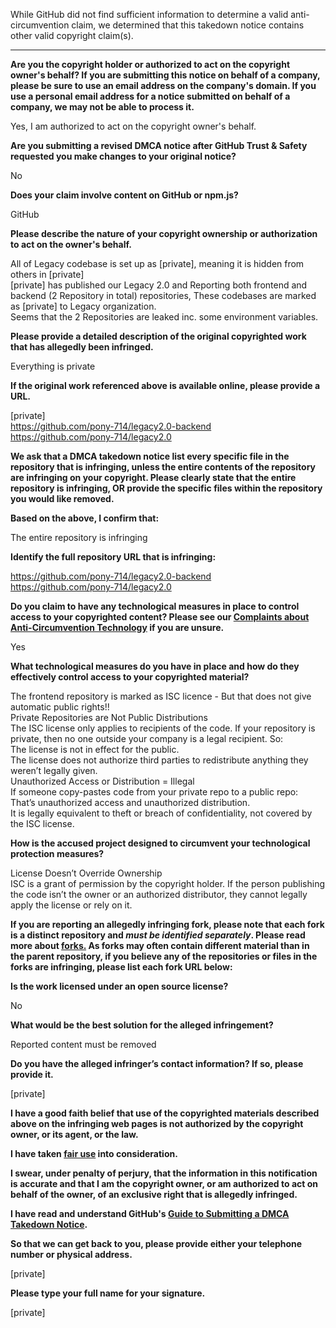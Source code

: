 While GitHub did not find sufficient information to determine a valid anti-circumvention claim, we determined that this takedown notice contains other valid copyright claim(s).

---

**Are you the copyright holder or authorized to act on the copyright owner's behalf? If you are submitting this notice on behalf of a company, please be sure to use an email address on the company's domain. If you use a personal email address for a notice submitted on behalf of a company, we may not be able to process it.**

Yes, I am authorized to act on the copyright owner's behalf.

**Are you submitting a revised DMCA notice after GitHub Trust & Safety requested you make changes to your original notice?**

No

**Does your claim involve content on GitHub or npm.js?**

GitHub

**Please describe the nature of your copyright ownership or authorization to act on the owner's behalf.**

All of Legacy codebase is set up as [private], meaning it is hidden from others in [private]  
[private] has published our Legacy 2.0 and Reporting both frontend and backend (2 Repository in total) repositories, These codebases are marked as [private] to Legacy organization.  
Seems that the 2 Repositories are leaked inc. some environment variables.

**Please provide a detailed description of the original copyrighted work that has allegedly been infringed.**

Everything is private

**If the original work referenced above is available online, please provide a URL.**

[private]  
https://github.com/pony-714/legacy2.0-backend  
https://github.com/pony-714/legacy2.0

**We ask that a DMCA takedown notice list every specific file in the repository that is infringing, unless the entire contents of the repository are infringing on your copyright. Please clearly state that the entire repository is infringing, OR provide the specific files within the repository you would like removed.**

**Based on the above, I confirm that:**

The entire repository is infringing

**Identify the full repository URL that is infringing:**

https://github.com/pony-714/legacy2.0-backend  
https://github.com/pony-714/legacy2.0

**Do you claim to have any technological measures in place to control access to your copyrighted content? Please see our <a href="https://docs.github.com/articles/guide-to-submitting-a-dmca-takedown-notice#complaints-about-anti-circumvention-technology">Complaints about Anti-Circumvention Technology</a> if you are unsure.**

Yes

**What technological measures do you have in place and how do they effectively control access to your copyrighted material?**

The frontend repository is marked as ISC licence - But that does not give automatic public rights!!  
Private Repositories are Not Public Distributions  
The ISC license only applies to recipients of the code. If your repository is private, then no one outside your company is a legal recipient. So:  
The license is not in effect for the public.  
The license does not authorize third parties to redistribute anything they weren’t legally given.  
Unauthorized Access or Distribution = Illegal  
If someone copy-pastes code from your private repo to a public repo:  
That’s unauthorized access and unauthorized distribution.  
It is legally equivalent to theft or breach of confidentiality, not covered by the ISC license.

**How is the accused project designed to circumvent your technological protection measures?**

License Doesn’t Override Ownership  
ISC is a grant of permission by the copyright holder. If the person publishing the code isn’t the owner or an authorized distributor, they cannot legally apply the license or rely on it.

**If you are reporting an allegedly infringing fork, please note that each fork is a distinct repository and <i>must be identified separately</i>. Please read more about <a href="https://docs.github.com/articles/dmca-takedown-policy#b-what-about-forks-or-whats-a-fork">forks.</a> As forks may often contain different material than in the parent repository, if you believe any of the repositories or files in the forks are infringing, please list each fork URL below:**

**Is the work licensed under an open source license?**

No

**What would be the best solution for the alleged infringement?**

Reported content must be removed

**Do you have the alleged infringer’s contact information? If so, please provide it.**

[private]

**I have a good faith belief that use of the copyrighted materials described above on the infringing web pages is not authorized by the copyright owner, or its agent, or the law.**

**I have taken <a href="https://www.lumendatabase.org/topics/22">fair use</a> into consideration.**

**I swear, under penalty of perjury, that the information in this notification is accurate and that I am the copyright owner, or am authorized to act on behalf of the owner, of an exclusive right that is allegedly infringed.**

**I have read and understand GitHub's <a href="https://docs.github.com/articles/guide-to-submitting-a-dmca-takedown-notice/">Guide to Submitting a DMCA Takedown Notice</a>.**

**So that we can get back to you, please provide either your telephone number or physical address.**

[private]

**Please type your full name for your signature.**

[private]

